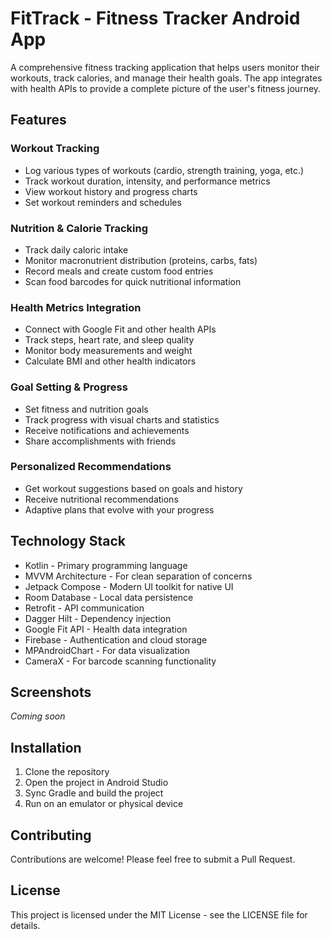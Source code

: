 # FitTrack - Fitness Tracker Android App

A comprehensive fitness tracking application that helps users monitor their workouts, track calories, and manage their health goals. The app integrates with health APIs to provide a complete picture of the user's fitness journey.

## Features

### Workout Tracking
- Log various types of workouts (cardio, strength training, yoga, etc.)
- Track workout duration, intensity, and performance metrics
- View workout history and progress charts
- Set workout reminders and schedules

### Nutrition & Calorie Tracking
- Track daily caloric intake
- Monitor macronutrient distribution (proteins, carbs, fats)
- Record meals and create custom food entries
- Scan food barcodes for quick nutritional information

### Health Metrics Integration
- Connect with Google Fit and other health APIs
- Track steps, heart rate, and sleep quality
- Monitor body measurements and weight
- Calculate BMI and other health indicators

### Goal Setting & Progress
- Set fitness and nutrition goals
- Track progress with visual charts and statistics
- Receive notifications and achievements
- Share accomplishments with friends

### Personalized Recommendations
- Get workout suggestions based on goals and history
- Receive nutritional recommendations
- Adaptive plans that evolve with your progress

## Technology Stack

- Kotlin - Primary programming language
- MVVM Architecture - For clean separation of concerns
- Jetpack Compose - Modern UI toolkit for native UI
- Room Database - Local data persistence
- Retrofit - API communication
- Dagger Hilt - Dependency injection
- Google Fit API - Health data integration
- Firebase - Authentication and cloud storage
- MPAndroidChart - For data visualization
- CameraX - For barcode scanning functionality

## Screenshots

*Coming soon*

## Installation

1. Clone the repository
2. Open the project in Android Studio
3. Sync Gradle and build the project
4. Run on an emulator or physical device

## Contributing

Contributions are welcome! Please feel free to submit a Pull Request.

## License

This project is licensed under the MIT License - see the LICENSE file for details.